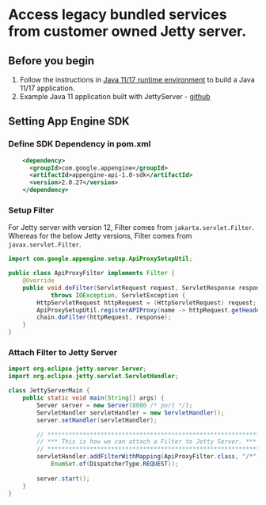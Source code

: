 <!--
 Copyright 2022 Google LLC

 Licensed under the Apache License, Version 2.0 (the "License");
 you may not use this file except in compliance with the License.
 You may obtain a copy of the License at

     https://www.apache.org/licenses/LICENSE-2.0

 Unless required by applicable law or agreed to in writing, software
 distributed under the License is distributed on an "AS IS" BASIS,
 WITHOUT WARRANTIES OR CONDITIONS OF ANY KIND, either express or implied.
 See the License for the specific language governing permissions and
 limitations under the License.
-->

# Access legacy bundled services from customer owned Jetty server.

## Before you begin
1. Follow the instructions in [Java 11/17 runtime environment](https://cloud.google.com/appengine/docs/standard/java-gen2/runtime#java-17) to build a Java 11/17 application.
2. Example Java 11 application built with JettyServer - [github](https://github.com/GoogleCloudPlatform/java-docs-samples/tree/8f899982b9200b44b7e2b69224309637150d9783/appengine-java11/appengine-simple-jetty-main)

## Setting App Engine SDK
### Define SDK Dependency in pom.xml
```xml
    <dependency>
      <groupId>com.google.appengine</groupId>
      <artifactId>appengine-api-1.0-sdk</artifactId>
      <version>2.0.27</version>
    </dependency>
```
### Setup Filter
For Jetty server with version 12, Filter comes from ```jakarta.servlet.Filter```. Whereas for the below Jetty versions, Filter comes from ```javax.servlet.Filter```.

```java
import com.google.appengine.setup.ApiProxySetupUtil;

public class ApiProxyFilter implements Filter {
    @Override
    public void doFilter(ServletRequest request, ServletResponse response, FilterChain chain)
            throws IOException, ServletException {
        HttpServletRequest httpRequest = (HttpServletRequest) request;
        ApiProxySetupUtil.registerAPIProxy(name -> httpRequest.getHeader(name));
        chain.doFilter(httpRequest, response);
    }
}
```
### Attach Filter to Jetty Server
```java
import org.eclipse.jetty.server.Server;
import org.eclipse.jetty.servlet.ServletHandler;

class JettyServerMain {
    public static void main(String[] args) {
        Server server = new Server(8080 /* port */);
        ServletHandler servletHandler = new ServletHandler();
        server.setHandler(servletHandler);

        // ************************************************************
        // *** This is how we can attach a Filter to Jetty Server. ***
        // ************************************************************
        servletHandler.addFilterWithMapping(ApiProxyFilter.class, "/*",
            EnumSet.of(DispatcherType.REQUEST));
      
        server.start();
    }
}
```